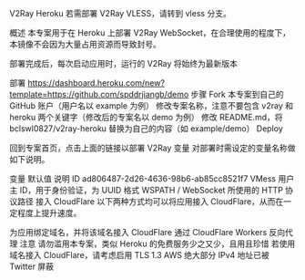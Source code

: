 V2Ray Heroku
若需部署 V2Ray VLESS，请转到 vless 分支。

概述
本专案用于在 Heroku 上部署 V2Ray WebSocket，在合理使用的程度下，本镜像不会因为大量占用资源而导致封号。

部署完成后，每次启动应用时，运行的 V2Ray 将始终为最新版本

部署
https://dashboard.heroku.com/new?template=https://github.com/spddrjiangb/demo
步骤
Fork 本专案到自己的 GitHub 账户（用户名以 example 为例）
修改专案名称，注意不要包含 v2ray 和 heroku 两个关键字（修改后的专案名以 demo 为例）
修改 README.md，将 bclswl0827/v2ray-heroku 替换为自己的内容（如 example/demo）
Deploy

回到专案首页，点击上面的链接以部署 V2Ray
变量
对部署时需设定的变量名称做如下说明。

变量	默认值	说明
ID	ad806487-2d26-4636-98b6-ab85cc8521f7	VMess 用户主 ID，用于身份验证，为 UUID 格式
WSPATH	/	WebSocket 所使用的 HTTP 协议路径
接入 CloudFlare
以下两种方式均可以将应用接入 CloudFlare，从而在一定程度上提升速度。

为应用绑定域名，并将该域名接入 CloudFlare
通过 CloudFlare Workers 反向代理
注意
请勿滥用本专案，类似 Heroku 的免费服务少之又少，且用且珍惜
若使用域名接入 CloudFlare，请考虑启用 TLS 1.3
AWS 绝大部分 IPv4 地址已被 Twitter 屏蔽
